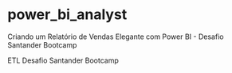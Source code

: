 # power_bi_analyst
Criando um Relatório de Vendas Elegante com Power BI - Desafio Santander Bootcamp

ETL Desafio Santander Bootcamp
